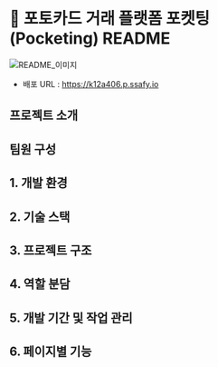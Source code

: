 # 📌 포토카드 거래 플랫폼 포켓팅(Pocketing) README
![README_이미지](/uploads/8a489b8d0345763137a829f48bb790dc/README_이미지.png)

- 배포 URL : https://k12a406.p.ssafy.io

## 프로젝트 소개

## 팀원 구성

## 1. 개발 환경

## 2. 기술 스택

## 3. 프로젝트 구조

## 4. 역할 분담

## 5. 개발 기간 및 작업 관리

## 6. 페이지별 기능